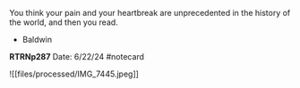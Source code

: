 You think your pain and your heartbreak are unprecedented in the history of the world, and then you read.
- Baldwin


**RTRNp287** 
Date: 6/22/24
 #notecard

![[files/processed/IMG_7445.jpeg]]